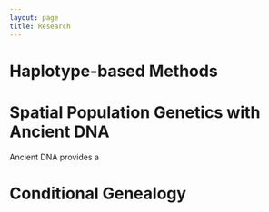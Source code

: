 ```yaml
---
layout: page
title: Research
---
```


# Haplotype-based Methods


# Spatial Population Genetics with Ancient DNA

Ancient DNA provides a 


# Conditional Genealogy  

